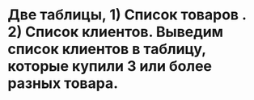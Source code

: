 # Две таблицы, 1) Список товаров . 2) Список клиентов. Выведим список клиентов в таблицу, которые купили 3 или более разных товара. 
